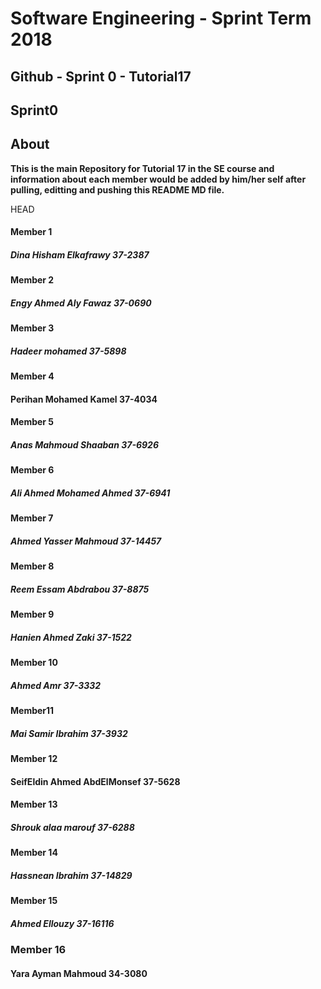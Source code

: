 
# **Software Engineering - Sprint Term 2018**
## Github - Sprint 0 - Tutorial17



## Sprint0

## About
   **This is the main Repository for Tutorial 17 in the SE course and information about each member would be added by him/her self after pulling, editting and pushing this README MD file.**

 HEAD



#### Member 1
##### Dina Hisham Elkafrawy 37-2387

#### Member 2
##### Engy Ahmed Aly Fawaz 37-0690 

#### Member 3
##### Hadeer mohamed 37-5898

#### Member 4
#### Perihan Mohamed Kamel 37-4034

#### Member 5
##### Anas Mahmoud Shaaban 37-6926

#### Member 6
##### Ali Ahmed Mohamed Ahmed 37-6941

#### Member 7
##### Ahmed Yasser Mahmoud 37-14457

#### Member 8
##### Reem Essam Abdrabou 37-8875

#### Member 9
##### Hanien Ahmed Zaki 37-1522


#### Member 10
##### Ahmed Amr 37-3332


#### Member11
##### Mai Samir Ibrahim 37-3932

#### Member 12
#### SeifEldin Ahmed AbdElMonsef 37-5628

#### Member 13
##### Shrouk alaa marouf 37-6288

#### Member 14
##### Hassnean Ibrahim 37-14829

#### Member 15
##### Ahmed Ellouzy  37-16116

### Member 16
#### Yara Ayman Mahmoud 34-3080
